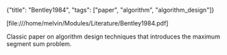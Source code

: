 {"title": "Bentley1984", "tags": ["paper", "algorithm", "algorithm_design"]}

[file:///home/melvin/Modules/Literature/Bentley1984.pdf]

Classic paper on algorithm design techniques that introduces the maximum
segment sum problem.

